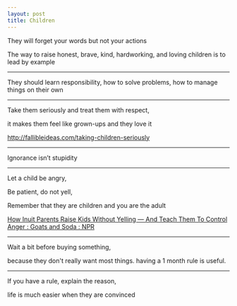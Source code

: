 ```yaml
---
layout: post
title: Children
---
```



They will forget your words but not your actions 

The way to raise honest, brave, kind, hardworking, and loving children is to lead by example 

---

They should learn responsibility, how to solve problems, how to manage things on their own 

---

Take them seriously and treat them with respect, 

it makes them feel like grown-ups and they love it 

<http://fallibleideas.com/taking-children-seriously>


---

Ignorance isn’t stupidity

---

Let a child be angry, 

Be patient, do not yell, 

Remember that they are children and you are the adult  

[How Inuit Parents Raise Kids Without Yelling — And Teach Them To Control Anger : Goats and Soda : NPR](https://www.npr.org/sections/goatsandsoda/2019/03/13/685533353/a-playful-way-to-teach-kids-to-control-their-anger)

---

Wait a bit before buying something, 

because they don't really want most things. having a 1 month rule is useful.


---

If you have a rule, explain the reason, 

life is much easier when they are convinced